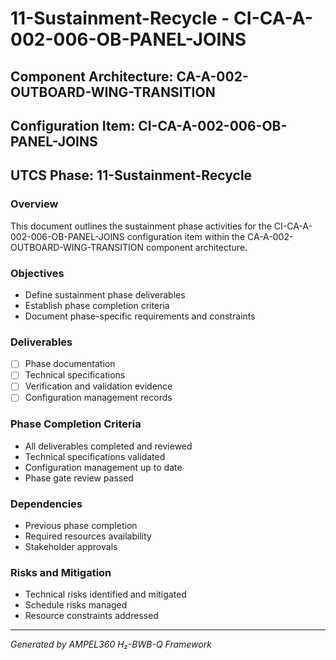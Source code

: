 # 11-Sustainment-Recycle - CI-CA-A-002-006-OB-PANEL-JOINS

## Component Architecture: CA-A-002-OUTBOARD-WING-TRANSITION
## Configuration Item: CI-CA-A-002-006-OB-PANEL-JOINS
## UTCS Phase: 11-Sustainment-Recycle

### Overview
This document outlines the sustainment phase activities for the CI-CA-A-002-006-OB-PANEL-JOINS configuration item within the CA-A-002-OUTBOARD-WING-TRANSITION component architecture.

### Objectives
- Define sustainment phase deliverables
- Establish phase completion criteria
- Document phase-specific requirements and constraints

### Deliverables
- [ ] Phase documentation
- [ ] Technical specifications
- [ ] Verification and validation evidence
- [ ] Configuration management records

### Phase Completion Criteria
- All deliverables completed and reviewed
- Technical specifications validated
- Configuration management up to date
- Phase gate review passed

### Dependencies
- Previous phase completion
- Required resources availability
- Stakeholder approvals

### Risks and Mitigation
- Technical risks identified and mitigated
- Schedule risks managed
- Resource constraints addressed

---
*Generated by AMPEL360 H₂-BWB-Q Framework*
